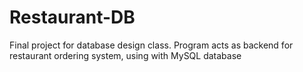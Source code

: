 # Restaurant-DB
Final project for database design class. Program acts as backend for restaurant ordering system, using with MySQL database

